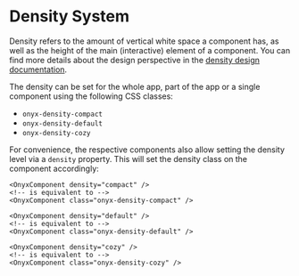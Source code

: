 # Density System

Density refers to the amount of vertical white space a component has, as well as the height of the main (interactive) element of a component.
You can find more details about the design perspective in the [density design documentation](../basics/density.md).

The density can be set for the whole app, part of the app or a single component using the following CSS classes:

- `onyx-density-compact`
- `onyx-density-default`
- `onyx-density-cozy`

For convenience, the respective components also allow setting the density level via a `density` property.
This will set the density class on the component accordingly:

```vue
<OnyxComponent density="compact" />
<!-- is equivalent to -->
<OnyxComponent class="onyx-density-compact" />

<OnyxComponent density="default" />
<!-- is equivalent to -->
<OnyxComponent class="onyx-density-default" />

<OnyxComponent density="cozy" />
<!-- is equivalent to -->
<OnyxComponent class="onyx-density-cozy" />
```
